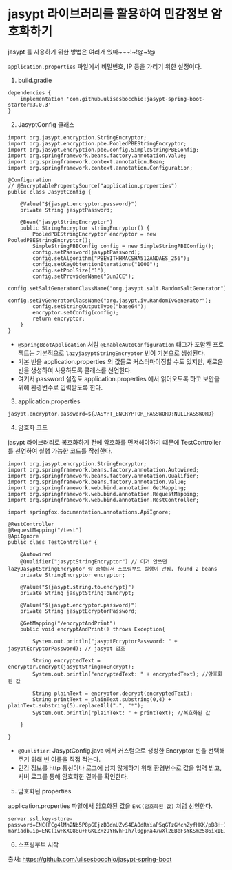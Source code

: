 # jasypt 라이브러리를 활용하여 민감정보 암호화하기

jasypt 를 사용하기 위한 방법은 여러개 있따~~~!~!@~!@

`application.properties` 파일에서 비밀번호, IP 등을 가리기 위한 설정이다.

1. build.gradle

```
dependencies {
    implementation 'com.github.ulisesbocchio:jasypt-spring-boot-starter:3.0.3'
}
```

2. JasyptConfig 클래스

```
import org.jasypt.encryption.StringEncryptor;
import org.jasypt.encryption.pbe.PooledPBEStringEncryptor;
import org.jasypt.encryption.pbe.config.SimpleStringPBEConfig;
import org.springframework.beans.factory.annotation.Value;
import org.springframework.context.annotation.Bean;
import org.springframework.context.annotation.Configuration;

@Configuration
// @EncryptablePropertySource("application.properties")
public class JasyptConfig {

    @Value("${jasypt.encryptor.password}")
    private String jasyptPassword;

    @Bean("jasyptStringEncryptor")
    public StringEncryptor stringEncryptor() {
        PooledPBEStringEncryptor encryptor = new PooledPBEStringEncryptor();
        SimpleStringPBEConfig config = new SimpleStringPBEConfig();
        config.setPassword(jasyptPassword);
        config.setAlgorithm("PBEWITHHMACSHA512ANDAES_256");
        config.setKeyObtentionIterations("1000");
        config.setPoolSize("1");
        config.setProviderName("SunJCE");
        config.setSaltGeneratorClassName("org.jasypt.salt.RandomSaltGenerator");
        config.setIvGeneratorClassName("org.jasypt.iv.RandomIvGenerator");
        config.setStringOutputType("base64");
        encryptor.setConfig(config);
        return encryptor;
    }
}
```

- `@SpringBootApplication` 처럼 `@EnableAutoConfiguration` 태그가 포함된 프로젝트는 기본적으로 `lazyjasyptStringEncryptor` 빈이 기본으로 생성된다.
- 기본 빈을 application.properties 의 값들로 커스터마이징할 수도 있지만, 새로운 빈을 생성하여 사용하도록 클래스를 선언한다.
- 여기서 password 설정도 application.properties 에서 읽어오도록 하고 보안을 위해 환경변수로 입력받도록 한다.

3. application.properties

```
jasypt.encryptor.password=${JASYPT_ENCRYPTOR_PASSWORD:NULLPASSWORD}
```

4. 암호화 코드

jasypt 라이브러리로 복호화하기 전에 암호화를 먼저해야하기 떄문에 TestController 를 선언하여 실행 가능한 코드를 작성한다.

```
import org.jasypt.encryption.StringEncryptor;
import org.springframework.beans.factory.annotation.Autowired;
import org.springframework.beans.factory.annotation.Qualifier;
import org.springframework.beans.factory.annotation.Value;
import org.springframework.web.bind.annotation.GetMapping;
import org.springframework.web.bind.annotation.RequestMapping;
import org.springframework.web.bind.annotation.RestController;

import springfox.documentation.annotations.ApiIgnore;

@RestController 
@RequestMapping("/test") 
@ApiIgnore
public class TestController {

    @Autowired
    @Qualifier("jasyptStringEncryptor") // 이거 안쓰면 lazyJasyptStringEncryptor 랑 중복되서 스프링부트 실행이 안됨. found 2 beans
    private StringEncryptor encryptor;

    @Value("${jasypt.string.to.encrypt}")
    private String jasyptStringToEncrypt;

    @Value("${jasypt.encryptor.password}")
    private String jasyptEcryptorPassword;

    @GetMapping("/encryptAndPrint")
    public void encryptAndPrint() throws Exception{

        System.out.println("jasyptEcryptorPassword: " + jasyptEcryptorPassword); // jasypt 암호

        String encryptedText = encryptor.encrypt(jasyptStringToEncrypt);
        System.out.println("encryptedText: " + encryptedText); //암호화된 값 
        
        String plainText = encryptor.decrypt(encryptedText); 
        String printText = plainText.substring(0,4) + plainText.substring(5).replaceAll(".", "*");
        System.out.println("plainText: " + printText); //복호화된 값

    }

}
```

- `@Qualifier`: JasyptConfig.java 에서 커스텀으로 생성한 Encryptor 빈을 선택해주기 위해 빈 이름을 직접 적는다.
- 민감 정보를 http 통신이나 로그에 남지 않게하기 위해 환경변수로 값을 입력 받고, 서버 로그를 통해 암호화한 결과를 확인한다.

5. 암호화된 properties

application.properties 파일에서 암호화된 값을 `ENC(암호화된 값)` 처럼 선언한다.

```
server.ssl.key-store-password=ENC(FCg4lMn2Nb5P8pGEjzBOdnUZvS4EAOdRYiaP5qGTzGMchZyfHKK/pB8H+1U4GpP1)
mariadb.ip=ENC(1wFKXQ88u+FGKLZ+z9YHvhF1h7l0gpRa47wXl2EBeFsYKSm2586ixIEJpTXVpOKO)
```

6. 스프링부트 시작

출처: https://github.com/ulisesbocchio/jasypt-spring-boot
